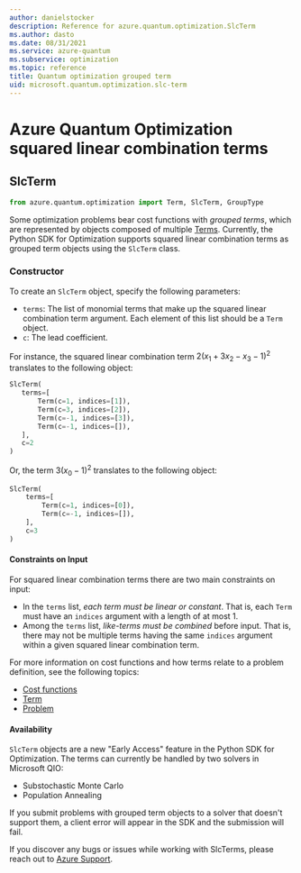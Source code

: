 ```yaml
---
author: danielstocker
description: Reference for azure.quantum.optimization.SlcTerm
ms.author: dasto
ms.date: 08/31/2021
ms.service: azure-quantum
ms.subservice: optimization
ms.topic: reference
title: Quantum optimization grouped term
uid: microsoft.quantum.optimization.slc-term
---
```


# Azure Quantum Optimization squared linear combination terms

## SlcTerm
```py
from azure.quantum.optimization import Term, SlcTerm, GroupType
```
Some optimization problems bear cost functions with *grouped terms*, which are represented by objects composed of multiple [Terms](xref:microsoft.quantum.optimization.term). Currently, the Python SDK for Optimization supports squared linear combination terms as grouped term objects using the `SlcTerm` class.
### Constructor


To create an `SlcTerm` object, specify the following parameters:

- `terms`: The list of monomial terms that make up the squared linear combination term argument. Each element of this list should be a `Term` object.
- `c`: The lead coefficient.

 For instance, the squared linear combination term $2 (x_1 + 3x_2 - x_3 - 1)^2$ translates to the following object: 

 ```py
SlcTerm(
    terms=[
        Term(c=1, indices=[1]),
        Term(c=3, indices=[2]),
        Term(c=-1, indices=[3]),
        Term(c=-1, indices=[]),
    ],
    c=2
)
```

 Or, the term $3 (x_0 - 1)^2$ translates to the following object:
```py
SlcTerm(
    terms=[
        Term(c=1, indices=[0]),
        Term(c=-1, indices=[]),
    ],
    c=3
)
```

#### Constraints on Input

For squared linear combination terms there are two main constraints on input:

- In the `terms` list, *each term must be linear or constant*. That is, each `Term` must have an `indices` argument with a length of at most 1.
- Among the `terms` list, *like-terms must be combined* before input. That is, there may not be multiple terms having the same `indices` argument within a given squared linear combination term.

For more information on cost functions and how terms relate to a problem definition, see the following topics:
- [Cost functions](xref:microsoft.quantum.optimization.concepts.cost-function)
- [Term](xref:microsoft.quantum.optimization.term)
- [Problem](xref:microsoft.quantum.optimization.problem)

#### Availability

`SlcTerm` objects are a new "Early Access" feature in the Python SDK for Optimization. 
The terms can currently be handled by two solvers in Microsoft QIO:

- Substochastic Monte Carlo
- Population Annealing

If you submit problems with grouped term objects to a solver that doesn't support them, a client error will appear in the SDK and the submission will fail.


If you discover any bugs or issues while working with SlcTerms, please reach out to [Azure Support](https://support.microsoft.com/topic/contact-microsoft-azure-support-2315e669-8b1f-493b-5fb1-d88a8736ffe4).
